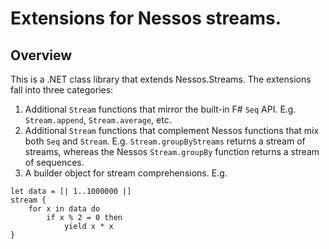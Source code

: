 # Extensions for Nessos streams.

## Overview

This is a .NET class library that extends Nessos.Streams. The extensions fall into three categories:

1. Additional `Stream` functions that mirror the built-in F# `Seq` API. E.g. `Stream.append`,
   `Stream.average`, etc.
2. Additional `Stream` functions that complement Nessos functions that mix both `Seq` and `Stream`.
   E.g. `Stream.groupByStreams` returns a stream of streams, whereas the Nessos `Stream.groupBy`
   function returns a stream of sequences.
3. A builder object for stream comprehensions. E.g.
```F#
let data = [| 1..1000000 |]
stream {
    for x in data do
        if x % 2 = 0 then
            yield x * x
}
```
